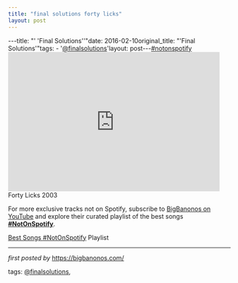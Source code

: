 ```yaml
---
title: "final solutions forty licks"
layout: post
---
```

---title: "' 'Final Solutions''"date: 2016-02-10original_title: "'Final Solutions'"tags:  - '[@finalsolutions](/tags/finalsolutions/)'layout: post---[#notonspotify](/tags/notonspotify/) <br /><iframe width="95%" height="315" src="https://www.youtube.com/embed/t9Ih0v_KDsg?list=PLtuNtuTatqI0kFahUCbtbfenC_ET5O_tr" frameborder="0" allowfullscreen></iframe><br />Forty Licks 2003<!--Subscribe and Playlist Links--><div>    <p>For more exclusive tracks not on Spotify, subscribe to <a href="https://www.youtube.com/[@BigBanonos](/tags/BigBanonos/)" target="_blank">BigBanonos on YouTube</a> and explore their curated playlist of the best songs <strong>[#NotOnSpotify](/tags/NotOnSpotify/)</strong>.</p>    <p><a href="https://www.youtube.com/playlist?list=PLtuNtuTatqI0kFahUCbtbfenC_ET5O_tr" target="_blank">Best Songs [#NotOnSpotify](/tags/NotOnSpotify/) Playlist<br /></a></p></div><hr /><p><em>first posted by</em> <a href="https://bigbanonos.com/" rel="noopener" target="_new">https://bigbanonos.com/</a></p><p>tags: [@finalsolutions](/tags/finalsolutions/),</p>